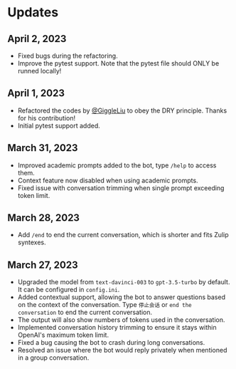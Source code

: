 # Updates
## April 2, 2023
- Fixed bugs during the refactoring.
- Improve the pytest support. Note that the pytest file should ONLY be runned locally!

## April 1, 2023
- Refactored the codes by [@GiggleLiu](https://github.com/GiggleLiu) to obey the DRY principle. Thanks for his contribution!
- Initial pytest support added.

## March 31, 2023
- Improved academic prompts added to the bot, type `/help` to access them.
- Context feature now disabled when using academic prompts.
- Fixed issue with conversation trimming when single prompt exceeding token limit.

## March 28, 2023
- Add `/end` to end the current conversation, which is shorter and fits Zulip syntexes.

## March 27, 2023
- Upgraded the model from `text-davinci-003` to `gpt-3.5-turbo` by default. It can be configured in `config.ini`.
- Added contextual support, allowing the bot to answer questions based on the context of the conversation. Type `停止会话` or `end the conversation` to end the current conversation.
- The output will also show numbers of tokens used in the conversation.
- Implemented conversation history trimming to ensure it stays within OpenAI's maximum token limit.
- Fixed a bug causing the bot to crash during long conversations.
- Resolved an issue where the bot would reply privately when mentioned in a group conversation.


